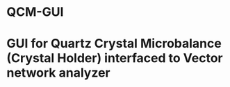 # QCM-GUI


# GUI for Quartz Crystal Microbalance (Crystal Holder) interfaced to Vector network analyzer

